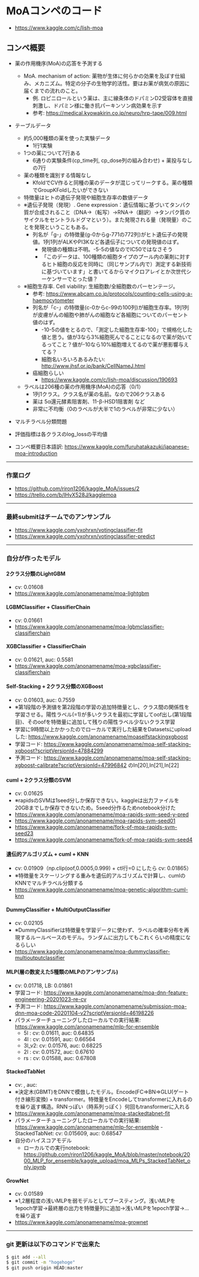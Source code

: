 # MoAコンペのコード
- https://www.kaggle.com/c/lish-moa

## コンペ概要
- 薬の作用機序(MoA)の応答を予測する
    - MoA. mechanism of action: 薬物が生体に何らかの効果を及ぼす仕組み、メカニズム。特定の分子の生物学的活性。要はお薬が病気の原因に届くまでの流れのこと。
        - 例. ロピニロールという薬は、主に線条体のドパミンD2受容体を直接刺激し、ドパミン様に働き抗パーキンソン病効果を示す
        - 参考: https://medical.kyowakirin.co.jp/neuro/hrp-tape/009.html

- テーブルデータ
    - 約5,000種類の薬を使った実験データ
        - 1行1実験
    - 1つの薬について7行ある
        - 6通りの実験条件(cp_time列, cp_dose列の組み合わせ) + 薬投与なし の7行
    - 薬の種類を識別する情報なし
        - KfoldでCV作ると同種の薬のデータが混じってリークする。薬の種類でGroupKFoldしたいができない
    - 特徴量はヒトの遺伝子発現や細胞生存率の数値データ
    - ※遺伝子発現（発現）. Gene expression：遺伝情報に基づいてタンパク質が合成されること（DNA→（転写）→RNA→（翻訳）→タンパク質のサイクルをセントラルドグマという）。また発現される量（発現量）のことを発現ということもある。
        - 列名が「g-」の特徴量(g-0からg-771の772列)がヒト遺伝子の発現値。1列1列がALKやPI3Kなど各遺伝子についての発現値のはず。
            - 発現値の種類は不明。-5-5の値なのでIC50ではなさそう
            - 「このデータは、100種類の細胞タイプのプール内の薬剤に対するヒト細胞の反応を同時に（同じサンプル内で）測定する新技術に基づいています」と書いてるからマイクロアレイとか次世代シーケンサーでとった値？
    - ※細胞生存率. Cell viability: 生細胞数/全細胞数のパーセンテージ。
        - 参考: https://www.abcam.co.jp/protocols/counting-cells-using-a-haemocytometer
        - 列名が「c-」の特徴量(c-0からc-99の100列)が細胞生存率。1列1列が皮膚がんの細胞や肺がんの細胞など各細胞についてのパーセント値のはず。
            - -10-5の値をとるので、「測定した細胞生存率-100」で規格化した値と思う。値が3なら3%細胞死んでることになるので薬が効いてるってこと？値が-10なら10%細胞増えてるので薬が悪影響与えてる？
            - 細胞名いろいろあるみたい: http://www.jhsf.or.jp/bank/CellNameJ.html
        - 癌細胞らしい
            - https://www.kaggle.com/c/lish-moa/discussion/190693
    - ラベルは206種の薬の作用機序(MoA)の応答（0/1）
        - 1列1クラス。クラス名が薬の名前。なので206クラスある
        - 薬は 5α還元酵素阻害剤、11-β-HSD1阻害剤 など
        - 非常に不均衡（0のラベルが大半で1のラベルが非常に少ない）

- マルチラベル分類問題

- 評価指標は各クラスのlog_lossの平均値


- コンペ概要日本語訳: https://www.kaggle.com/furuhatakazuki/japanese-moa-introduction

-------------------------------------
### 作業ログ
- https://github.com/riron1206/kaggle_MoA/issues/2
- https://trello.com/b/lHvX528J/kagglemoa

-------------------------------------
### 最終submitはチームでのアンサンブル
- https://www.kaggle.com/yxohrxn/votingclassifier-fit
- https://www.kaggle.com/yxohrxn/votingclassifier-predict

-------------------------------------
### 自分が作ったモデル
#### 2クラス分類のLightGBM
- cv: 0.01608
- https://www.kaggle.com/anonamename/moa-lightgbm

#### LGBMClassifier + ClassifierChain
- cv: 0.01661
- https://www.kaggle.com/anonamename/moa-lgbmclassifier-classifierchain

#### XGBClassifier + ClassifierChain
- cv: 0.01621, auc: 0.5581
- https://www.kaggle.com/anonamename/moa-xgbclassifier-classifierchain
    
#### Self-Stacking + 2クラス分類のXGBoost
- cv: 0.01603, auc: 0.7559
- ※第1段階の予測値を第2段階の学習の追加特徴量とし、クラス間の関係性を学習させる。陽性ラベル(=1)が多いクラスを最初に学習してoof出し(第1段階目)、そのoofを特徴量に追加して残りの陽性ラベル少ないクラス学習
- 学習に9時間以上かかったのでローカルで実行した結果をDatasetsにuploadした: https://www.kaggle.com/anonamename/moaselfstackingxgboost
- 学習コード: https://www.kaggle.com/anonamename/moa-self-stacking-xgboost?scriptVersionId=47884299
- 予測コード: https://www.kaggle.com/anonamename/moa-self-stacking-xgboost-calibrate?scriptVersionId=47996842 のIn[20],In[21],In[22]

#### cuml + 2クラス分類のSVM
- cv: 0.01625
- ※rapidsのSVMは1seed分しか保存できない。kaggleは出力ファイルを20GBまでしか保存できないため。5seed分作るためnotebook分けた
- https://www.kaggle.com/anonamename/moa-rapids-svm-seed-y-pred
- https://www.kaggle.com/anonamename/moa-rapids-svm-seed01
- https://www.kaggle.com/anonamename/fork-of-moa-rapids-svm-seed23
- https://www.kaggle.com/anonamename/fork-of-moa-rapids-svm-seed4
    
#### 遺伝的アルゴリズム + cuml + KNN
- cv: 0.01909（np.clip(oof,0.0005,0.999) + ctl行=0 にしたら cv: 0.01865）
- ※特徴量をスケーリングする重みを遺伝的アルゴリズムで計算し、cumlのKNNでマルチラベル分類する
- https://www.kaggle.com/anonamename/moa-genetic-algorithm-cuml-knn

#### DummyClassifier + MultiOutputClassifier
- cv: 0.02105
- ※DummyClassifierは特徴量を学習データに使わず、ラベルの確率分布を再現するルールベースのモデル。ランダムに出力してもこれくらいの精度になるらしい
- https://www.kaggle.com/anonamename/moa-dummyclassifier-multioutputclassifier

#### MLP(層の数変えた5種類のMLPのアンサンブル)
- cv: 0.01718, LB: 0.01861
- 学習コード: https://www.kaggle.com/anonamename/moa-dnn-feature-engineering-20201023-re-cv
- 予測コード: https://www.kaggle.com/anonamename/submission-moa-dnn-moa-code-20201104-v2?scriptVersionId=46198226
- パラメーターチューニングしたローカルでの実行結果: https://www.kaggle.com/anonamename/mlp-for-ensemble
    - 5l   : cv: 0.01611, auc: 0.64835
    - 4l   : cv: 0.01591, auc: 0.66564
    - 3l_v2: cv: 0.01576, auc: 0.68225
    - 2l   : cv: 0.01572, auc: 0.67610
    - rs   : cv: 0.01588, auc: 0.67808

#### StackedTabNet
- cv: , auc: 
- ※決定木(GBMT)をDNNで模倣したモデル。Encode(FC=>BN=>GLU(ゲート付き線形変換) + transformer。特徴量をEncodeしてtransformerに入れるのを繰り返す構造。RNNっぽい（時系列っぽく）何回もtransformerに入れる
- https://www.kaggle.com/anonamename/moa-stackedtabnet-fit
- パラメーターチューニングしたローカルでの実行結果: https://www.kaggle.com/anonamename/mlp-for-ensemble
        - StackedTabNet: cv: 0.015609, auc: 0.68547
- 自分のハイスコアモデル
    - ローカルでの実行notebook: https://github.com/riron1206/kaggle_MoA/blob/master/notebook/2000_MLP_for_ensemble/kaggle_upload/moa_MLPs_StackedTabNet_only.ipynb

#### GrowNet
- cv: 0.01589
- ※1,2層程度の浅いMLPを弱モデルとしてブースティング。浅いMLPを1epoch学習→最終層の出力を特徴量列に追加→浅いMLPを1epoch学習→… を繰り返す
- https://www.kaggle.com/anonamename/moa-grownet


-------------------------------------

### git 更新は以下のコマンドで出来た
```bash
$ git add --all
$ git commit -m "hogehoge"
$ git push origin HEAD:master
```
